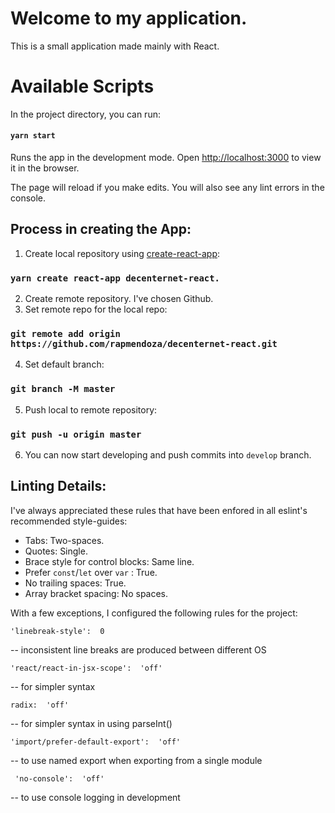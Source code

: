 # Welcome to my application.
This is a small application made mainly with React.
# Available Scripts
In the project directory, you can run:
#### `yarn start`
Runs the app in the development mode.
Open [http://localhost:3000](http://localhost:3000) to view it in the browser.

The page will reload if you make edits.
You will also see any lint errors in the console.

## Process in creating the App:

1. Create local repository using [create-react-app](https://github.com/facebook/create-react-app):
### `yarn create react-app decenternet-react.`
2. Create remote repository. I've chosen Github.
3. Set remote repo for the local repo:
### `git remote add origin https://github.com/rapmendoza/decenternet-react.git`
4.	Set default branch:
### `git branch -M master`
5.	Push local to remote repository:
### `git push -u origin master`
6. You can now start developing and push commits into `develop` branch.

## Linting Details:
I've always appreciated these rules that have been enfored in all eslint's recommended style-guides:
 -   Tabs: Two-spaces.
 -   Quotes: Single.
 -   Brace style for control blocks: Same line.
 -   Prefer  `const`/`let`  over  `var` : True.
 -   No trailing spaces: True.
 -   Array bracket spacing: No spaces.

With a few exceptions, I configured the following rules for the project:

    'linebreak-style':  0

 -- inconsistent line breaks are produced between different OS  
 
    'react/react-in-jsx-scope':  'off'

 -- for simpler syntax
 
    radix:  'off'

 -- for simpler syntax in using parseInt()
 
    'import/prefer-default-export':  'off'
                 
-- to use named export when exporting from a single module

     'no-console':  'off'

-- to use console logging in development